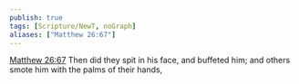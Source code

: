 ```yaml
---
publish: true
tags: [Scripture/NewT, noGraph]
aliases: ["Matthew 26:67"]
---
```

[Matthew 26:67](https://churchofjesuschrist.org/study/scriptures/nt/matt/26?lang=eng&id=p67#p67) Then did they spit in his face, and buffeted him; and others smote him with the palms of their hands,
